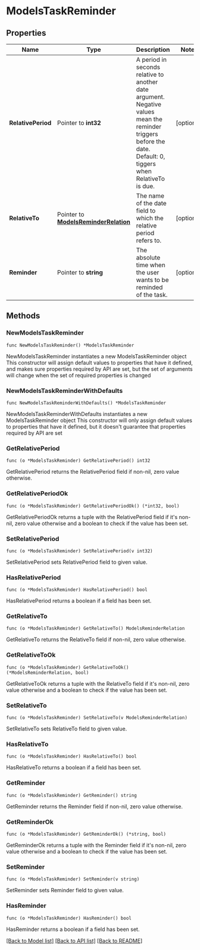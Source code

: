 # ModelsTaskReminder

## Properties

Name | Type | Description | Notes
------------ | ------------- | ------------- | -------------
**RelativePeriod** | Pointer to **int32** | A period in seconds relative to another date argument. Negative values mean the reminder triggers before the date. Default: 0, tiggers when RelativeTo is due. | [optional] 
**RelativeTo** | Pointer to [**ModelsReminderRelation**](ModelsReminderRelation.md) | The name of the date field to which the relative period refers to. | [optional] 
**Reminder** | Pointer to **string** | The absolute time when the user wants to be reminded of the task. | [optional] 

## Methods

### NewModelsTaskReminder

`func NewModelsTaskReminder() *ModelsTaskReminder`

NewModelsTaskReminder instantiates a new ModelsTaskReminder object
This constructor will assign default values to properties that have it defined,
and makes sure properties required by API are set, but the set of arguments
will change when the set of required properties is changed

### NewModelsTaskReminderWithDefaults

`func NewModelsTaskReminderWithDefaults() *ModelsTaskReminder`

NewModelsTaskReminderWithDefaults instantiates a new ModelsTaskReminder object
This constructor will only assign default values to properties that have it defined,
but it doesn't guarantee that properties required by API are set

### GetRelativePeriod

`func (o *ModelsTaskReminder) GetRelativePeriod() int32`

GetRelativePeriod returns the RelativePeriod field if non-nil, zero value otherwise.

### GetRelativePeriodOk

`func (o *ModelsTaskReminder) GetRelativePeriodOk() (*int32, bool)`

GetRelativePeriodOk returns a tuple with the RelativePeriod field if it's non-nil, zero value otherwise
and a boolean to check if the value has been set.

### SetRelativePeriod

`func (o *ModelsTaskReminder) SetRelativePeriod(v int32)`

SetRelativePeriod sets RelativePeriod field to given value.

### HasRelativePeriod

`func (o *ModelsTaskReminder) HasRelativePeriod() bool`

HasRelativePeriod returns a boolean if a field has been set.

### GetRelativeTo

`func (o *ModelsTaskReminder) GetRelativeTo() ModelsReminderRelation`

GetRelativeTo returns the RelativeTo field if non-nil, zero value otherwise.

### GetRelativeToOk

`func (o *ModelsTaskReminder) GetRelativeToOk() (*ModelsReminderRelation, bool)`

GetRelativeToOk returns a tuple with the RelativeTo field if it's non-nil, zero value otherwise
and a boolean to check if the value has been set.

### SetRelativeTo

`func (o *ModelsTaskReminder) SetRelativeTo(v ModelsReminderRelation)`

SetRelativeTo sets RelativeTo field to given value.

### HasRelativeTo

`func (o *ModelsTaskReminder) HasRelativeTo() bool`

HasRelativeTo returns a boolean if a field has been set.

### GetReminder

`func (o *ModelsTaskReminder) GetReminder() string`

GetReminder returns the Reminder field if non-nil, zero value otherwise.

### GetReminderOk

`func (o *ModelsTaskReminder) GetReminderOk() (*string, bool)`

GetReminderOk returns a tuple with the Reminder field if it's non-nil, zero value otherwise
and a boolean to check if the value has been set.

### SetReminder

`func (o *ModelsTaskReminder) SetReminder(v string)`

SetReminder sets Reminder field to given value.

### HasReminder

`func (o *ModelsTaskReminder) HasReminder() bool`

HasReminder returns a boolean if a field has been set.


[[Back to Model list]](../README.md#documentation-for-models) [[Back to API list]](../README.md#documentation-for-api-endpoints) [[Back to README]](../README.md)


